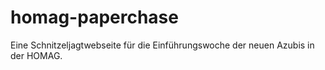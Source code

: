 # homag-paperchase
Eine Schnitzeljagtwebseite für die Einführungswoche der neuen Azubis in der HOMAG.

